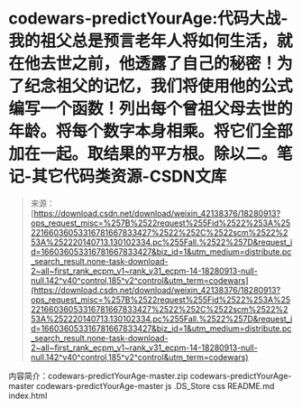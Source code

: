 <!--yml
category: codewars
date: 2022-08-13 11:32:50
-->

# codewars-predictYourAge:代码大战-我的祖父总是预言老年人将如何生活，就在他去世之前，他透露了自己的秘密！为了纪念祖父的记忆，我们将使用他的公式编写一个函数！列出每个曾祖父母去世的年龄。将每个数字本身相乘。将它们全部加在一起。取结果的平方根。除以二。笔记-其它代码类资源-CSDN文库

> 来源：[https://download.csdn.net/download/weixin_42138376/18280913?ops_request_misc=%257B%2522request%255Fid%2522%253A%2522166036053316781667833427%2522%252C%2522scm%2522%253A%252220140713.130102334.pc%255Fall.%2522%257D&request_id=166036053316781667833427&biz_id=1&utm_medium=distribute.pc_search_result.none-task-download-2~all~first_rank_ecpm_v1~rank_v31_ecpm-14-18280913-null-null.142^v40^control,185^v2^control&utm_term=codewars](https://download.csdn.net/download/weixin_42138376/18280913?ops_request_misc=%257B%2522request%255Fid%2522%253A%2522166036053316781667833427%2522%252C%2522scm%2522%253A%252220140713.130102334.pc%255Fall.%2522%257D&request_id=166036053316781667833427&biz_id=1&utm_medium=distribute.pc_search_result.none-task-download-2~all~first_rank_ecpm_v1~rank_v31_ecpm-14-18280913-null-null.142^v40^control,185^v2^control&utm_term=codewars)

内容简介：codewars-predictYourAge-master.zip codewars-predictYourAge-master codewars-predictYourAge-master js .DS_Store css README.md index.html